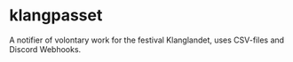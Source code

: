 # klangpasset
A notifier of volontary work for the festival Klanglandet, uses CSV-files and Discord Webhooks.
